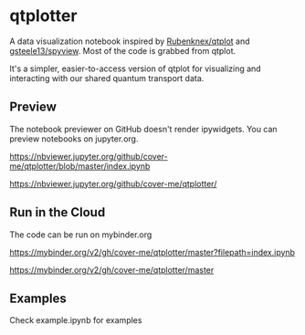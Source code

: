 # qtplotter

A data visualization notebook inspired by [Rubenknex/qtplot](https://github.com/Rubenknex/qtplot) and [gsteele13/spyview](https://github.com/gsteele13/spyview). Most of the code is grabbed from qtplot.

It's a simpler, easier-to-access version of qtplot for visualizing and interacting with our shared quantum transport data.

## Preview

The notebook previewer on GitHub doesn't render ipywidgets. You can preview notebooks on jupyter.org.

https://nbviewer.jupyter.org/github/cover-me/qtplotter/blob/master/index.ipynb

https://nbviewer.jupyter.org/github/cover-me/qtplotter/

## Run in the Cloud

The code can be run on mybinder.org

https://mybinder.org/v2/gh/cover-me/qtplotter/master?filepath=index.ipynb

https://mybinder.org/v2/gh/cover-me/qtplotter/master

## Examples
Check example.ipynb for examples
